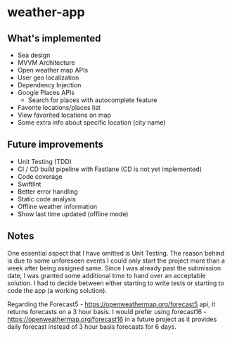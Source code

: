# weather-app
## What's implemented
* Sea design
* MVVM Architecture
* Open weather map APIs
* User geo localization
* Dependency Injection
* Google Places APIs
  * Search for places with autocomplete feature
* Favorite locations/places list
* View favorited locations on map
* Some extra info about specific location (city name)

## Future improvements
* Unit Testing (TDD)
* CI / CD build pipeline with Fastlane (CD is not yet implemented)
* Code coverage
* Swiftlint
* Better error handling
* Static code analysis
* Offline weather information
* Show last time updated (offline mode)

## Notes
One essential aspect that I have omitted is Unit Testing. The reason behind is due to some unforeseen events I could only start the project more than a week after being assigned same. Since I was already past the submission date, I was granted some additional time to hand over an acceptable solution. I had to decide between either starting to write tests or starting to code the app (a working solution).

Regarding the Forecast5 - https://openweathermap.org/forecast5 api, it returns forecasts on a 3 hour basis. I would prefer using forecast16 - https://openweathermap.org/forecast16 in a future project as it provides daily forecast instead of 3 hour basis forecasts for 6 days.


